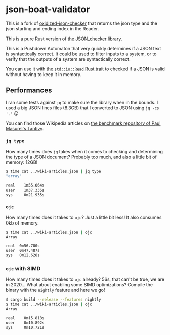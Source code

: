 # json-boat-validator

This is a fork of [oxidized-json-checker](https://github.com/Kerollmops/oxidized-json-checker) that returns the json type and the json starting and ending index in the Reader.

This is a pure Rust version of [the JSON_checker library](http://www.json.org/JSON_checker/).

This is a Pushdown Automaton that very quickly determines if a JSON text is syntactically correct. It could be used to filter inputs to a system, or to verify that the outputs of a system are syntactically correct.

You can use it with [the `std::io::Read` Rust trait](https://doc.rust-lang.org/std/io/trait.Read.html) to checked if a JSON is valid without having to keep it in memory.

## Performances

I ran some tests against `jq` to make sure the library when in the bounds.
I used a big JSON lines files (8.3GB) that I converted to JSON using `jq -cs '.'` 😜

You can find those Wikipedia articles on [the benchmark repository of Paul Masurel's Tantivy](https://github.com/tantivy-search/search-benchmark-game#running).

### `jq type`

How many times does `jq` takes when it comes to checking and determining the type of a JSON document?
Probably too much, and also a little bit of memory: 12GB!

```bash
$ time cat ../wiki-articles.json | jq type
"array"

real    1m55.064s
user    1m37.335s
sys     0m21.935s
```

### `ojc`

How many times does it takes to `ojc`? Just a little bit less! It also consumes 0kb of memory.

```bash
$ time cat ../wiki-articles.json | ojc
Array

real  0m56.780s
user  0m47.487s
sys   0m12.628s
```

### `ojc` with SIMD

How many times does it takes to `ojc` already? 56s, that can't be true, we are in 2020...
What about enabling some SIMD optimizations? Compile the binary with the `nightly` feature and here we go!

```bash
$ cargo build --release --features nightly
$ time cat ../wiki-articles.json | ojc
Array

real    0m15.818s
user    0m10.892s
sys     0m10.721s
```
